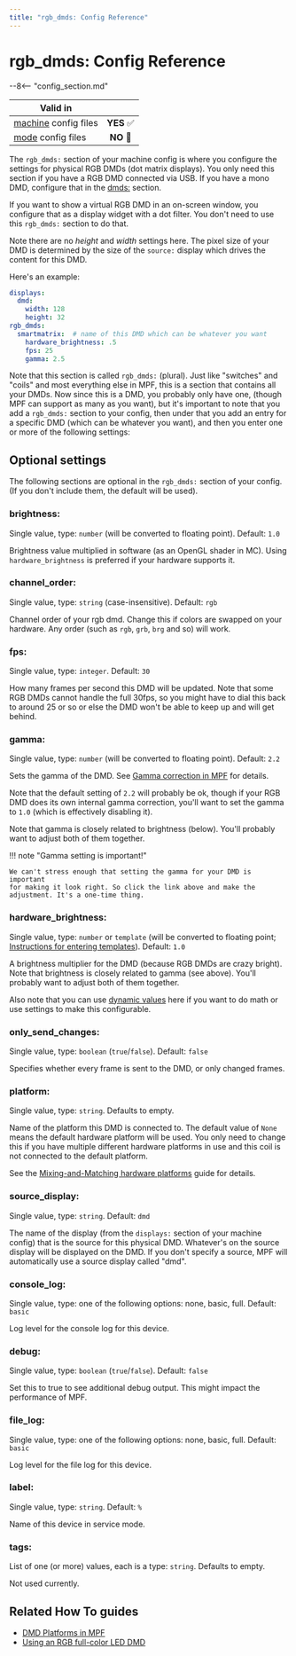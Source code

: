 ```yaml
---
title: "rgb_dmds: Config Reference"
---
```


# rgb_dmds: Config Reference

--8<-- "config_section.md"

| Valid in | |
|-----|:----:|
|[machine](instructions/machine_config.md) config files |**YES** :white_check_mark:|
|[mode](instructions/mode_config.md) config files|**NO** :no_entry_sign:|

The `rgb_dmds:` section of your machine config is where you configure
the settings for physical RGB DMDs (dot matrix displays). You only need
this section if you have a RGB DMD connected via USB. If you have a mono
DMD, configure that in the [dmds:](dmds.md) section.

If you want to show a virtual RGB DMD in an on-screen window, you
configure that as a display widget with a dot filter. You don't need to
use this `rgb_dmds:` section to do that.

Note there are no *height* and *width* settings here. The pixel size of
your DMD is determined by the size of the `source:` display which drives
the content for this DMD.

Here's an example:

``` yaml
displays:
  dmd:
    width: 128
    height: 32
rgb_dmds:
  smartmatrix:  # name of this DMD which can be whatever you want
    hardware_brightness: .5
    fps: 25
    gamma: 2.5
```

Note that this section is called `rgb_dmds:` (plural). Just like
"switches" and "coils" and most everything else in MPF, this is a
section that contains all your DMDs. Now since this is a DMD, you
probably only have one, (though MPF can support as many as you want),
but it's important to note that you add a `rgb_dmds:` section to your
config, then under that you add an entry for a specific DMD (which can
be whatever you want), and then you enter one or more of the following
settings:

## Optional settings

The following sections are optional in the `rgb_dmds:` section of your
config. (If you don't include them, the default will be used).

### brightness:

Single value, type: `number` (will be converted to floating point).
Default: `1.0`

Brightness value multiplied in software (as an OpenGL shader in MC).
Using `hardware_brightness` is preferred if your hardware supports it.

### channel_order:

Single value, type: `string` (case-insensitive). Default: `rgb`

Channel order of your rgb dmd. Change this if colors are swapped on your
hardware. Any order (such as `rgb`, `grb`, `brg` and so) will work.

### fps:

Single value, type: `integer`. Default: `30`

How many frames per second this DMD will be updated. Note that some RGB
DMDs cannot handle the full 30fps, so you might have to dial this back
to around 25 or so or else the DMD won't be able to keep up and will
get behind.

### gamma:

Single value, type: `number` (will be converted to floating point).
Default: `2.2`

Sets the gamma of the DMD. See [Gamma correction in MPF](instructions/gamma_correction.md) for details.

Note that the default setting of `2.2` will probably be ok, though if
your RGB DMD does its own internal gamma correction, you'll want to set
the gamma to `1.0` (which is effectively disabling it).

Note that gamma is closely related to brightness (below). You'll
probably want to adjust both of them together.

!!! note "Gamma setting is important!"

    We can't stress enough that setting the gamma for your DMD is important
    for making it look right. So click the link above and make the
    adjustment. It's a one-time thing.

### hardware_brightness:

Single value, type: `number` or `template` (will be converted to
floating point;
[Instructions for entering templates](instructions/dynamic_values.md)). Default: `1.0`

A brightness multiplier for the DMD (because RGB DMDs are crazy bright).
Note that brightness is closely related to gamma (see above). You'll
probably want to adjust both of them together.

Also note that you can use
[dynamic values](instructions/dynamic_values.md) here if you want to do math or use settings to make this
configurable.

### only_send_changes:

Single value, type: `boolean` (`true`/`false`). Default: `false`

Specifies whether every frame is sent to the DMD, or only changed
frames.

### platform:

Single value, type: `string`. Defaults to empty.

Name of the platform this DMD is connected to. The default value of
`None` means the default hardware platform will be used. You only need
to change this if you have multiple different hardware platforms in use
and this coil is not connected to the default platform.

See the [Mixing-and-Matching hardware platforms](../hardware/platform.md) guide for
details.

### source_display:

Single value, type: `string`. Default: `dmd`

The name of the display (from the `displays:` section of your machine
config) that is the source for this physical DMD. Whatever's on the
source display will be displayed on the DMD. If you don't specify a
source, MPF will automatically use a source display called "dmd".

### console_log:

Single value, type: one of the following options: none, basic, full.
Default: `basic`

Log level for the console log for this device.

### debug:

Single value, type: `boolean` (`true`/`false`). Default: `false`

Set this to true to see additional debug output. This might impact the
performance of MPF.

### file_log:

Single value, type: one of the following options: none, basic, full.
Default: `basic`

Log level for the file log for this device.

### label:

Single value, type: `string`. Default: `%`

Name of this device in service mode.

### tags:

List of one (or more) values, each is a type: `string`. Defaults to
empty.

Not used currently.

## Related How To guides

* [DMD Platforms in MPF](../hardware/dmd_platforms.md)
* [Using an RGB full-color LED DMD](../mc/displays/rgb_dmd.md)
